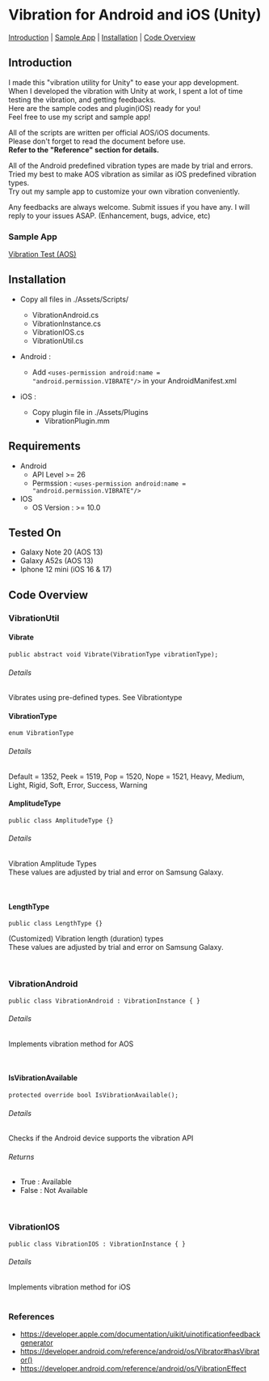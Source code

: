 # Vibration for Android and iOS (Unity)

[Introduction](#introduction) | [Sample App](#sample-app) | [Installation](#installation) | [Code Overview](#code-overview)

## Introduction
I made this "vibration utility for Unity" to ease your app development.<br/>
When I developed the vibration with Unity at work, I spent a lot of time testing the vibration, and getting feedbacks. <br/>
Here are the sample codes and plugin(iOS) ready for you! <br/>
Feel free to use my script and sample app!

All of the scripts are written per official AOS/iOS documents.<br/>
Please don't forget to read the document before use.<br/>
<b>Refer to the "Reference" section for details.</b><br/>

All of the Android predefined vibration types are made by trial and errors. <br/>
Tried my best to make AOS vibration as similar as iOS predefined vibration types. <br/>
Try out my sample app to customize your own vibration conveniently.

Any feedbacks are always welcome.
Submit issues if you have any. I will reply to your issues ASAP.
(Enhancement, bugs, advice, etc)

### Sample App
[Vibration Test (AOS)](https://play.google.com/store/apps/details?id=com.IsDororok.VibrationTester)

## Installation
- Copy all files in ./Assets/Scripts/
  - VibrationAndroid.cs
  - VibrationInstance.cs
  - VibrationIOS.cs
  - VibrationUtil.cs

- Android :
  - Add `<uses-permission android:name = "android.permission.VIBRATE"/>` in your AndroidManifest.xml
- iOS :
  * Copy plugin file in ./Assets/Plugins
    * VibrationPlugin.mm

## Requirements
- Android
  - API Level >= 26
  - Permssion : `<uses-permission android:name = "android.permission.VIBRATE"/>`
- IOS
  - OS Version : >= 10.0

## Tested On
- Galaxy Note 20 (AOS 13)
- Galaxy A52s (AOS 13)
- Iphone 12 mini (iOS 16 & 17)

## Code Overview
### VibrationUtil
#### Vibrate
```
public abstract void Vibrate(VibrationType vibrationType);
```
###### Details
Vibrates using pre-defined types.
See Vibrationtype 

#### VibrationType
```
enum VibrationType
```
###### Details
Default = 1352,
Peek = 1519,
Pop = 1520,
Nope = 1521,
Heavy,
Medium,
Light,
Rigid,
Soft,
Error,
Success,
Warning

#### AmplitudeType
```
public class AmplitudeType {}
```
###### Details
Vibration Amplitude Types <br/>
These values are adjusted by trial and error on Samsung Galaxy.<br/>

<br/>

#### LengthType
```
public class LengthType {}
```
(Customized) Vibration length (duration) types <br/>
These values are adjusted by trial and error on Samsung Galaxy.<br/>

<br/>

### VibrationAndroid
```
public class VibrationAndroid : VibrationInstance { }
```
###### Details
Implements vibration method for AOS </br>

</br>

#### IsVibrationAvailable
```
protected override bool IsVibrationAvailable();
```
###### Details
Checks if the Android device supports the vibration API
###### Returns
- True : Available
- False : Not Available

</br>

### VibrationIOS
```
public class VibrationIOS : VibrationInstance { }
```
###### Details
Implements vibration method for iOS
</br></br>

### References
- https://developer.apple.com/documentation/uikit/uinotificationfeedbackgenerator
- https://developer.android.com/reference/android/os/Vibrator#hasVibrator()
- https://developer.android.com/reference/android/os/VibrationEffect
